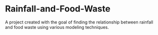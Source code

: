 # Rainfall-and-Food-Waste
A project created with the goal of finding the relationship between rainfall and food waste using various modeling techniques.

